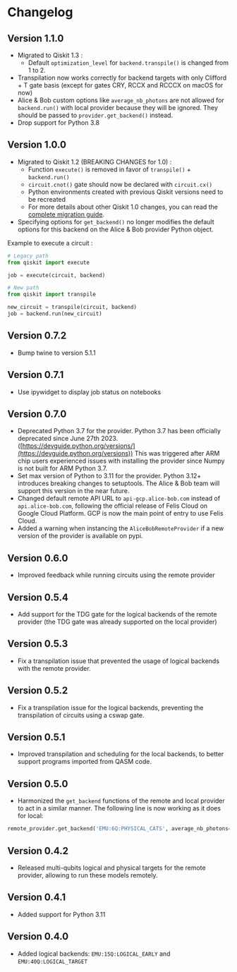 # Changelog

## Version 1.1.0

- Migrated to Qiskit 1.3 :
    - Default `optimization_level` for `backend.transpile()` is changed from 1 to 2.
- Transpilation now works correctly for backend targets with only Clifford + T gate basis (except for gates CRY, RCCX and RCCCX on macOS for now)
- Alice & Bob custom options like `average_nb_photons` are not allowed for `backend.run()` with local provider because they will be ignored. They should be passed to `provider.get_backend()` instead.
- Drop support for Python 3.8


## Version 1.0.0

- Migrated to Qiskit 1.2 (BREAKING CHANGES for 1.0) :
    - Function `execute()` is removed in favor of `transpile()` + `backend.run()`
    - `circuit.cnot()` gate should now be declared with `circuit.cx()`
    - Python environments created with previous Qiskit versions need to be recreated
    - For more details about other Qiskit 1.0 changes, you can read the [complete migration guide](https://docs.quantum.ibm.com/migration-guides/qiskit-1.0-features).
- Specifying options for `get_backend()` no longer modifies the default 
  options for this backend on the Alice & Bob provider Python object.

Example to execute a circuit :
```python
# Legacy path
from qiskit import execute

job = execute(circuit, backend)

# New path
from qiskit import transpile

new_circuit = transpile(circuit, backend)
job = backend.run(new_circuit)
```


## Version 0.7.2

- Bump twine to version 5.1.1

## Version 0.7.1

- Use ipywidget to display job status on notebooks

## Version 0.7.0

- Deprecated Python 3.7 for the provider. Python 3.7 has been officially deprecated since June 27th 2023. ([https://devguide.python.org/versions/](https://devguide.python.org/versions)) This was triggered after ARM chip users experienced issues with installing the provider since Numpy is not built for ARM Python 3.7.
- Set max version of Python to 3.11 for the provider. Python 3.12+ introduces breaking changes to setuptools. The Alice & Bob team will support this version in the near future.
- Changed default remote API URL to `api-gcp.alice-bob.com` instead of `api.alice-bob.com`, following the official release of Felis Cloud on Google Cloud Platform. GCP is now the main point of entry to use Felis Cloud.
- Added a warning when instancing the `AliceBobRemoteProvider` if a new version of the provider is available on pypi.

## Version 0.6.0

- Improved feedback while running circuits using the remote provider

## Version 0.5.4

- Add support for the TDG gate for the logical backends of the remote provider (the TDG gate was already supported on the local provider)

## Version 0.5.3

- Fix a transpilation issue that prevented the usage of logical backends with the remote provider.

## Version 0.5.2

- Fix a transpilation issue for the logical backends, preventing the transpilation of circuits using a cswap gate.

## Version 0.5.1

- Improved transpilation and scheduling for the local backends, to better support programs imported from QASM code.

## Version 0.5.0

- Harmonized the `get_backend` functions of the remote and local provider to act in a similar manner. The following line is now working as it does for local:

```python
remote_provider.get_backend('EMU:6Q:PHYSICAL_CATS', average_nb_photons=4.5, kappa_1=1000)
```

## Version 0.4.2

- Released multi-qubits logical and physical targets for the remote provider, allowing to run these models remotely.

## Version 0.4.1

- Added support for Python 3.11

## Version 0.4.0

- Added logical backends: `EMU:15Q:LOGICAL_EARLY` and `EMU:40Q:LOGICAL_TARGET`